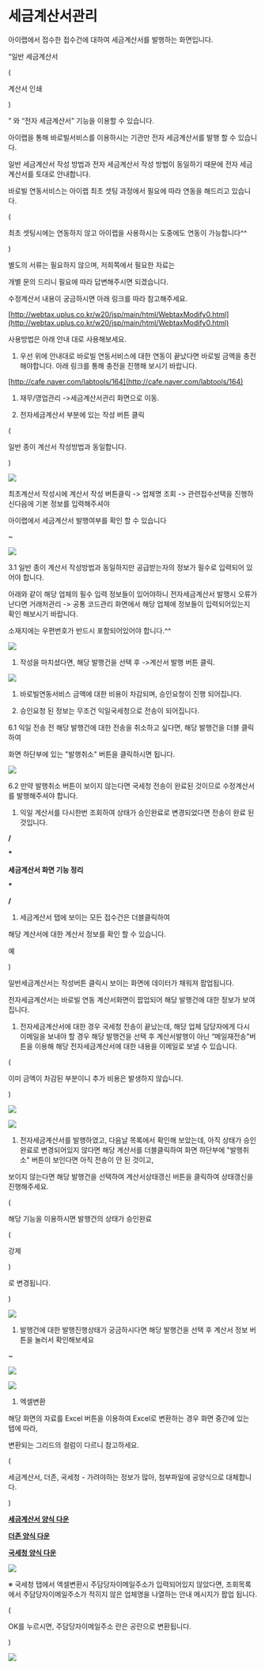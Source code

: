 # 세금계산서관리

아이랩에서 접수한 접수건에 대하여 세금계산서를 발행하는 화면입니다.

“일반 세금계산서

\(

계산서 인쇄

\)

” 와 “전자 세금계산서” 기능을 이용할 수 있습니다.

아이랩을 통해 바로빌서비스를 이용하시는 기관만 전자 세금계산서를 발행 할 수 있습니다.

일반 세금계산서 작성 방법과 전자 세금계산서 작성 방법이 동일하기 때문에 전자 세금계산서를 토대로 안내합니다.

바로빌 연동서비스는 아이랩 최초 셋팅 과정에서 필요에 따라 연동을 해드리고 있습니다.

\(

최초 셋팅시에는 연동하지 않고 아이랩을 사용하시는 도중에도 연동이 가능합니다^^

\)

별도의 서류는 필요하지 않으며, 저희쪽에서 필요한 자료는

개별 문의 드리니 필요에 따라 답변해주시면 되겠습니다.

수정계산서 내용이 궁금하시면 아래 링크를 따라 참고해주세요.

[http://webtax.uplus.co.kr/w20/jsp/main/html/WebtaxModify0.html](http://webtax.uplus.co.kr/w20/jsp/main/html/WebtaxModify0.html)

사용방법은 아래 안내 대로 사용해보세요.

1. 우선 위에 안내대로 바로빌 연동서비스에 대한 연동이 끝났다면 바로빌 금액을 충전해야합니다. 아래 링크를 통해 충전을 진행해 보시기 바랍니다.

[http://cafe.naver.com/labtools/164](http://cafe.naver.com/labtools/164)

1. 재무/영업관리 -&gt;세금계산서관리 화면으로 이동.

1. 전자세금계산서 부분에 있는 작성 버튼 클릭

\(

일반 종이 계산서 작성방법과 동일합니다.

\)

![](../.gitbook/assets/015.png)

최초계산서 작성시에 계산서 작성 버튼클릭 -&gt; 업체명 조회 -&gt; 관련접수선택을 진행하신다음에 기본 정보를 입력해주셔야

아이랩에서 세금계산서 발행여부를 확인 할 수 있습니다

~

![](../.gitbook/assets/016%20%281%29.png)

3.1 일반 종이 계산서 작성방법과 동일하지만 공급받는자의 정보가 필수로 입력되어 있어야 합니다.

아래와 같이 해당 업체의 필수 입력 정보들이 있어야하니 전자세금계산서 발행시 오류가 난다면 거래처관리 -&gt; 공통 코드관리 화면에서 해당 업체에 정보들이 입력되어있는지 확인 해보시기 바랍니다.

소재지에는 우편번호가 반드시 포함되어있어야 합니다.^^

![](../.gitbook/assets/017%20%281%29.png)

1. 작성을 마치셨다면, 해당 발행건을 선택 후 -&gt;계산서 발행 버튼 클릭.

![](../.gitbook/assets/018.png)

1. 바로빌연동서비스 금액에 대한 비용이 차감되며, 승인요청이 진행 되어집니다.

1. 승인요청 된 정보는 무조건 익일국세청으로 전송이 되어집니다.

6.1 익일 전송 전 해당 발행건에 대한 전송을 취소하고 싶다면, 해당 발행건을 더블 클릭하여

화면 하단부에 있는 "발행취소" 버튼을 클릭하시면 됩니다.

![](../.gitbook/assets/019%20%281%29.png)

6.2 만약 발행취소 버튼이 보이지 않는다면 국세청 전송이 완료된 것이므로 수정계산서를 발행해주셔야 합니다.

1. 익일 계산서를 다시한번 조회하여 상태가 승인완료로 변경되었다면 전송이 완료 된 것입니다.

**/**

**\***

 **세금계산서 화면 기능 정리** 

**\***

**/**

1. 세금계산서 탭에 보이는 모든 접수건은 더블클릭하여

해당 계산서에 대한 계산서 정보를 확인 할 수 있습니다.

예

\)

일반세금계산서는 작성버튼 클릭시 보이는 화면에 데이터가 채워져 팝업됩니다.

전자세금계산서는 바로빌 연동 계산서화면이 팝업되어 해당 발행건에 대한 정보가 보여집니다.

1. 전자세금계산서에 대한 경우 국세청 전송이 끝났는데, 해당 업체 담당자에게 다시 이메일을 보내야 할 경우 해당 발행건을 선택 후 계산서발행이 아닌 “메일재전송”버튼을 이용해 해당 전자세금계산서에 대한 내용을 이메일로 보낼 수 있습니다.

\(

이미 금액이 차감된 부분이니 추가 비용은 발생하지 않습니다.

\)

![](../.gitbook/assets/020-_.png)

![](../.gitbook/assets/021-_-_.png)

1. 전자세금계산서를 발행하였고, 다음날 목록에서 확인해 보았는데, 아직 상태가 승인완료로 변경되어있지 않다면 해당 계산서를 더블클릭하여 화면 하단부에 "발행취소" 버튼이 보인다면 아직 전송이 안 된 것이고,

보이지 않는다면 해당 발행건을 선택하여 계산서상태갱신 버튼을 클릭하여 상태갱신을 진행해주세요.

\(

해당 기능을 이용하시면 발행건의 상태가 승인완료

\(

강제

\)

 로 변경됩니다.

\)

![](../.gitbook/assets/022-_.png)

1. 발행건에 대한 발행진행상태가 궁금하시다면 해당 발행건을 선택 후 계산서 정보 버튼을 눌러서 확인해보세요

~

![](../.gitbook/assets/023-_%20%281%29.png)

![](../.gitbook/assets/024-_-__.png)

1. 엑셀변환

해당 화면의 자료를 Excel 버튼을 이용하여 Excel로 변환하는 경우 화면 중간에 있는 탭에 따라,

변환되는 그리드의 컬럼이 다르니 참고하세요.

\(

세금계산서, 더존, 국세청 - 가려야하는 정보가 많아, 첨부파일에 공양식으로 대체합니다.

\)

[**세금계산서 양식 다운**](https://github.com/wooritech/ilab-user-manual/raw/master/assets/세금계산서-아이랩양식.xls)

[**더존 양식 다운**](https://github.com/wooritech/ilab-user-manual/raw/master/assets/더존양식.xls)

[**국세청 양식 다운**](https://github.com/wooritech/ilab-user-manual/raw/master/assets/국세청양식.xls)

![](../.gitbook/assets/025.png)

※ 국세청 탭에서 엑셀변환시 주담당자이메일주소가 입력되어있지 않았다면, 조회목록에서 주담당자이메일주소가 적히지 않은 업체명을 나열하는 안내 메시지가 팝업 됩니다.

\(

OK를 누르시면, 주담당자이메일주소 란은 공란으로 변환됩니다.

\)

![](../.gitbook/assets/026%20%281%29.png)

